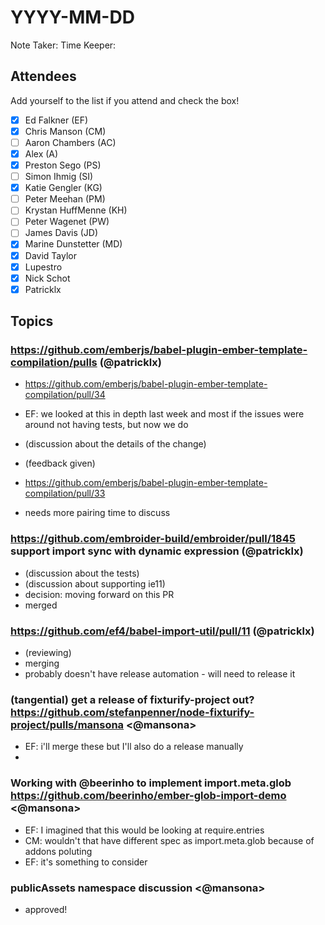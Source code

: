 # YYYY-MM-DD

Note Taker: 
Time Keeper: 

## Attendees

Add yourself to the list if you attend and check the box!

- [x] Ed Falkner (EF)
- [x] Chris Manson (CM)
- [ ] Aaron Chambers (AC)
- [x] Alex (A)
- [x] Preston Sego (PS)
- [ ] Simon Ihmig (SI)
- [x] Katie Gengler (KG)
- [ ] Peter Meehan (PM)
- [ ] Krystan HuffMenne (KH)
- [ ] Peter Wagenet (PW)
- [ ] James Davis (JD)
- [x] Marine Dunstetter (MD)
- [x] David Taylor
- [x] Lupestro
- [x] Nick Schot
- [x] Patricklx

## Topics

### https://github.com/emberjs/babel-plugin-ember-template-compilation/pulls (@patricklx)

- https://github.com/emberjs/babel-plugin-ember-template-compilation/pull/34
- EF: we looked at this in depth last week and most if the issues were around not having tests, but now we do
- (discussion about the details of the change)
- (feedback given)

- https://github.com/emberjs/babel-plugin-ember-template-compilation/pull/33
- needs more pairing time to discuss


### https://github.com/embroider-build/embroider/pull/1845 support import sync with dynamic expression (@patricklx)

- (discussion about the tests)
- (discussion about supporting ie11)
- decision: moving forward on this PR
- merged

### https://github.com/ef4/babel-import-util/pull/11 (@patricklx)

- (reviewing)
- merging
- probably doesn't have release automation - will need to release it

### (tangential) get a release of fixturify-project out? https://github.com/stefanpenner/node-fixturify-project/pulls/mansona <@mansona>

- EF: i'll merge these but I'll also do a release manually
- 

### Working with @beerinho to implement import.meta.glob https://github.com/beerinho/ember-glob-import-demo <@mansona> 

- EF: I imagined that this would be looking at require.entries
- CM: wouldn't that have different spec as import.meta.glob because of addons poluting
- EF: it's something to consider

### publicAssets namespace discussion <@mansona>

- approved!




